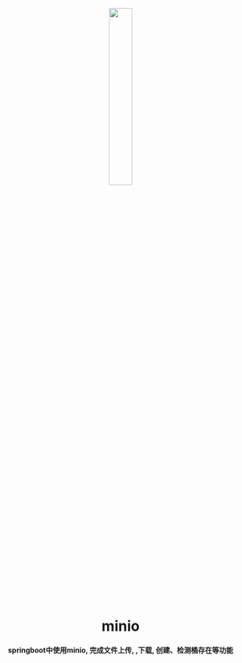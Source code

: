 <div align="center" style="margin-top:30px;">
    <img src="https://min.io/resources/img/logo.svg" width="30%" />
</div>
<h1 align="center">
    minio
</h1>
<h4 align="center">
    springboot中使用minio, 完成文件上传, ,下载, 创建、检测桶存在等功能
</h4> 
